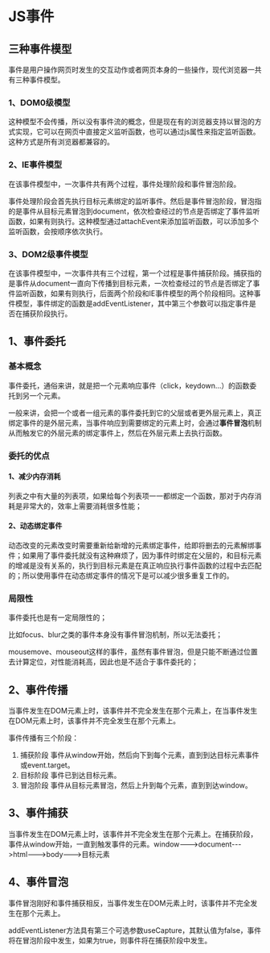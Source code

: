 # JS事件

## 三种事件模型

事件是用户操作网页时发生的交互动作或者网页本身的一些操作，现代浏览器一共有三种事件模型。

### 1、DOM0级模型

这种模型不会传播，所以没有事件流的概念，但是现在有的浏览器支持以冒泡的方式实现，它可以在网页中直接定义监听函数，也可以通过js属性来指定监听函数。这种方式是所有浏览器都兼容的。

### 2、IE事件模型

在该事件模型中，一次事件共有两个过程，事件处理阶段和事件冒泡阶段。

事件处理阶段会首先执行目标元素绑定的监听事件。然后是事件冒泡阶段，冒泡指的是事件从目标元素冒泡到document，依次检查经过的节点是否绑定了事件监听函数，如果有则执行。这种模型通过attachEvent来添加监听函数，可以添加多个监听函数，会按顺序依次执行。

### 3、DOM2级事件模型

在该事件模型中，一次事件共有三个过程，第一个过程是事件捕获阶段。捕获指的是事件从document一直向下传播到目标元素，一次检查经过的节点是否绑定了事件监听函数，如果有则执行，后面两个阶段和IE事件模型的两个阶段相同。这种事件模型，事件绑定的函数是addEventListener，其中第三个参数可以指定事件是否在捕获阶段执行。

## 1、事件委托

### 基本概念

事件委托，通俗来讲，就是把一个元素响应事件（click，keydown...）的函数委托到另一个元素。

一般来讲，会把一个或者一组元素的事件委托到它的父层或者更外层元素上，真正绑定事件的是外层元素，当事件响应到需要绑定的元素上时，会通过**事件冒泡**机制从而触发它的外层元素的绑定事件上，然后在外层元素上去执行函数。

### 委托的优点

#### 1、减少内存消耗

列表之中有大量的列表项，如果给每个列表项一一都绑定一个函数，那对于内存消耗是非常大的，效率上需要消耗很多性能；

#### 2、动态绑定事件

动态改变的元素改变时需要重新给新增的元素绑定事件，给即将删去的元素解绑事件；如果用了事件委托就没有这种麻烦了，因为事件时绑定在父层的，和目标元素的增减是没有关系的，执行到目标元素是在真正响应执行事件函数的过程中去匹配的；所以使用事件在动态绑定事件的情况下是可以减少很多重复工作的。

### 局限性

事件委托也是有一定局限性的；

比如focus、blur之类的事件本身没有事件冒泡机制，所以无法委托；

mousemove、mouseout这样的事件，虽然有事件冒泡，但是只能不断通过位置去计算定位，对性能消耗高，因此也是不适合于事件委托的；

## 2、事件传播

当事件发生在DOM元素上时，该事件并不完全发生在那个元素上，在当事件发生在DOM元素上时，该事件并不完全发生在那个元素上。

事件传播有三个阶段：

1. 捕获阶段
    事件从window开始，然后向下到每个元素，直到到达目标元素事件或event.target。
2. 目标阶段
    事件已到达目标元素。
3. 冒泡阶段
    事件从目标元素冒泡，然后上升到每个元素，直到到达window。

## 3、事件捕获

当事件发生在DOM元素上时，该事件并不完全发生在那个元素上。在捕获阶段，事件从window开始，一直到触发事件的元素。window--->document--->html--->body--->目标元素

## 4、事件冒泡

事件冒泡刚好和事件捕获相反，当事件发生在DOM元素上时，该事件并不完全发生在那个元素上。

addEventListener方法具有第三个可选参数useCapture，其默认值为false，事件将在冒泡阶段中发生，如果为true，则事件将在捕获阶段中发生。

  

  

  

  

  